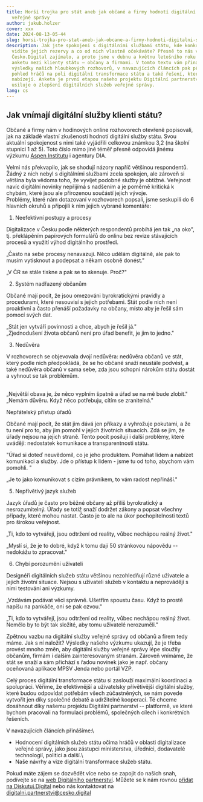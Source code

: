 ```yaml
---
title: Horší trojka pro stát aneb jak občané a firmy hodnotí digitální služby
  veřejné správy
author: jakub.holzer
cover: xxx
date: 2024-08-13-05-44
slug: horsi-trojka-pro-stat-aneb-jak-obcane-a-firmy-hodnoti-digitalni-sluzby-verejne-spravy
description: Jak jste spokojeni s digitálními službami státu, kde konkrétně
  vidíte jejich rezervy a co od nich vlastně očekáváte? Přesně to nás v
  Česko.Digital zajímalo, a proto jsme v dubnu a květnu letošního roku provedli
  anketu mezi klienty státu – občany a firmami. V tomto textu vám přinášíme
  výsledky našich hloubkových rozhovorů, v navazujících článcích pak přinášíme
  pohled hráčů na poli digitální transformace státu a také řešení, která se
  nabízejí. Anketa je první etapou našeho projektu Digitální partnerství, který
  usiluje o zlepšení digitálních služeb veřejné správy.
lang: cs
---
```

## Jak vnímají digitální služby klienti státu?

Občané a firmy nám v hodinových online rozhovorech otevřeně popisovali, jak na základě vlastní zkušenosti hodnotí digitální služby státu. Svou aktuální spokojenost s nimi také vyjádřili celkovou známkou 3,2 (na školní stupnici 1 až 5). Toto číslo mimo jiné téměř přesně odpovídá jinému výzkumu [Aspen Institutu](https://s3.eu-central-1.amazonaws.com/uploads.mangoweb.org/shared-prod/aspeninstitutece.org/uploads/2021/06/NMS_Vnimani-statni-spravy_2021-06-18.pdf) i agentury DIA.

Velmi nás překvapilo, jak se shodují názory napříč většinou respondentů. Žádný z nich nebyl s digitálními službami zcela spokojen, ale zároveň si většina byla vědoma toho, že vyvíjet podobné služby je obtížné. Veřejnost navíc digitální novinky nepřijímá s nadšením a je poměrně kritická k chybám, které jsou ale přirozenou součástí jejich vývoje.\
Problémy, které nám dotazovaní v rozhovorech popsali, jsme seskupili do 6 hlavních okruhů a připojili k nim jejich vybrané komentáře:

1.  Neefektivní postupy a procesy

Digitalizace v Česku podle některých respondentů probíhá jen tak „na oko", tj. překlápěním papírových formulářů do onlinu bez revize stávajících procesů a využití výhod digitálního prostředí.

„Často na sebe procesy nenavazují. Něco udělám digitálně, ale pak to musím vytisknout a podepsat a někam osobně donést."

„V ČR se stále tiskne a pak se to skenuje. Proč?"

2. Systém nadřazený občanům

Občané mají pocit, že jsou omezováni byrokratickými pravidly a procedurami, které nesouvisí s jejich potřebami. Stát podle nich není proaktivní a často přenáší požadavky na občany, místo aby je řešil sám pomocí svých dat.

„Stát jen vytváří povinnosti a chce, abych je řešil já."\
„Zjednodušení života občanů není pro úřad benefit, je jim to jedno."

3. Nedůvěra

V rozhovorech se objevovala dvojí nedůvěra: nedůvěra občanů ve stát, který podle nich předpokládá, že se ho občané snaží neustále podvést, a také nedůvěra občanů v sama sebe, zda jsou schopni nárokům státu dostát a vyhnout se tak problémům.

\
„Největší obava je, že něco vyplním špatně a úřad se na mě bude zlobit."\
„Nemám důvěru. Když něco potřebuju, cítím se zranitelná."

Nepřátelský přístup úřadů

Občané mají pocit, že stát jim dává jen příkazy a vyhrožuje pokutami, a že tu není pro to, aby jim pomohl v jejich životních situacích. Zdá se jim, že úřady nejsou na jejich straně. Tento pocit posilují i další problémy, které uvádějí: nedostatek komunikace a transparentnosti státu.

"Úřad si doteď neuvědomil, co je jeho produktem. Pomáhat lidem a nabízet komunikaci a služby. Jde o přístup k lidem - jsme tu od toho, abychom vám pomohli. "

„Je to jako komunikovat s cizím právníkem, to vám radost nepřináší."

5. Nepřívětivý jazyk služeb

Jazyk úřadů je často pro běžné občany až příliš byrokratický a nesrozumitelný. Úřady se totiž snaží dodržet zákony a popsat všechny případy, které mohou nastat. Často je to ale na úkor pochopitelnosti textů pro širokou veřejnost.

„Ti, kdo to vytvářejí, jsou odtržení od reality, vůbec nechápou reálný život."

„Myslí si, že je to dobré, když k tomu dají 50 stránkovou nápovědu -- nedokážu to zpracovat."

6. Chybí porozumění uživateli

Designéři digitálních služeb státu většinou nezohledňují různé uživatele a jejich životní situace. Nejsou s uživateli služeb v kontaktu a neprovádějí s nimi testování ani výzkumy.

„Vzdávám podávat věci správně. Ušetřím spoustu času. Když to prostě napíšu na pankáče, oni se pak ozvou."

„Ti, kdo to vytvářejí, jsou odtržení od reality, vůbec nechápou reálný život. Nemělo by to být tak složité, aby tomu uživatelé nerozuměli."

Zpětnou vazbu na digitální služby veřejné správy od občanů a firem tedy máme. Jak s ní naložit? Výsledky našeho výzkumu ukazují, že je třeba provést mnoho změn, aby digitální služby veřejné správy lépe sloužily občanům, firmám i dalším zainteresovaným stranám. Zároveň vnímáme, že stát se snaží a sám přichází s řadou novinek jako je např. občany oceňovaná aplikace MPSV Jenda nebo portál VZP.

Celý proces digitální transformace státu si zaslouží maximální koordinaci a spolupráci. Věříme, že efektivnější a uživatelsky přívětivější digitální služby, které budou odpovídat potřebám všech zúčastněných, se nám povede vytvořit jen díky společné debatě a udržitelné kooperaci. Té chceme dosáhnout díky našemu projektu Digitální partnerství -- platformě, ve které bychom pracovali na formulaci problémů, společných cílech i konkrétních řešeních.

V navazujících článcích přinášíme:\

* Hodnocení digitálních služeb státu očima hráčů v oblasti digitalizace veřejné správy, jako jsou zástupci ministerstva, úředníci, dodavatelé technologií, politici a další.\
* Naše návrhy a vize digitální transformace služeb státu.

Pokud máte zájem se dozvědět více nebo se zapojit do našich snah, podívejte se na [web Digitálního partnerství](https://digitalnipartnerstvi.cesko.digital/). Můžete se k nám rovnou [přidat na Diskutuj.Digital](https://diskutuj.digital/) nebo nás kontaktovat na digitalni.partnerstvi@cesko.digital
